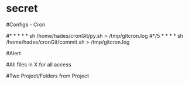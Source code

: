 # secret

#Configs - Cron

#* * * * * sh /home/hades/cronGit/py.sh > /tmp/gitcron.log
#*/5 * * * * sh /home/hades/cronGit/commit.sh > /tmp/gitcron.log

#Alert

#All files in X for all access

#Two Project/Folders from Project
